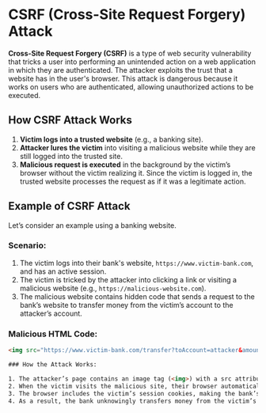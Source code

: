 # CSRF (Cross-Site Request Forgery) Attack

**Cross-Site Request Forgery (CSRF)** is a type of web security vulnerability that tricks a user into performing an unintended action on a web application in which they are authenticated. The attacker exploits the trust that a website has in the user's browser. This attack is dangerous because it works on users who are authenticated, allowing unauthorized actions to be executed.

## How CSRF Attack Works

1. **Victim logs into a trusted website** (e.g., a banking site).
2. **Attacker lures the victim** into visiting a malicious website while they are still logged into the trusted site.
3. **Malicious request is executed** in the background by the victim’s browser without the victim realizing it. Since the victim is logged in, the trusted website processes the request as if it was a legitimate action.

## Example of CSRF Attack

Let’s consider an example using a banking website.

### Scenario:

1. The victim logs into their bank's website, `https://www.victim-bank.com`, and has an active session.
2. The victim is tricked by the attacker into clicking a link or visiting a malicious website (e.g., `https://malicious-website.com`).
3. The malicious website contains hidden code that sends a request to the bank’s website to transfer money from the victim’s account to the attacker’s account.

### Malicious HTML Code:

```html
<img src="https://www.victim-bank.com/transfer?toAccount=attacker&amount=1000" style="display:none;">

### How the Attack Works:

1. The attacker’s page contains an image tag (<img>) with a src attribute pointing to the bank’s transfer URL.
2. When the victim visits the malicious site, their browser automatically sends a request to https://www.victim-bank.com/transfer?toAccount=attacker&amount=1000 because the victim is logged into the bank.
3. The browser includes the victim’s session cookies, making the bank’s server believe this is a legitimate request from the user.
4. As a result, the bank unknowingly transfers money from the victim’s account to the attacker’s account.
